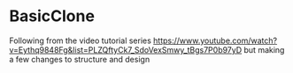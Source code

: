 # BasicClone

Following from the video tutorial series https://www.youtube.com/watch?v=Eythq9848Fg&list=PLZQftyCk7_SdoVexSmwy_tBgs7P0b97yD but making a few changes to structure and design
